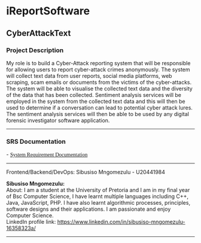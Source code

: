 <h1> <b> iReportSoftware </b> </h1>
 <h2> <b> CyberAttackText </b> </h2>
 <h3> <b> Project Description </b> </h3>
 <p> My role is to build a Cyber-Attack reporting system that will be responsible for allowing users to report cyber-attack crimes anonymously. The system will collect text data from user reports, social media platforms, web scraping, scam emails or documents from the victims of the cyber-attacks. The system will be able to visualise the collected text data and the diversity of the data that has been collected. Sentiment analysis services will be employed in the system from the collected text data and this will then be used to determine if a conversation can lead to potential cyber attack lures. The sentiment analysis services will then be able to be used by any digital forensic investigator software application.  </p>

 ----------------------------------------------------
<h3> <b> SRS Documentation </b> </h3>
- <a style="font-family: Jetbrains Mono" href="https://github.com/COS301-SE-2022/CyberAttackText/blob/main/SRS%20documentatation.pdf">System Requirement Documentation </a>
 

 
 

 -----------------------------------------------------
Frontend/Backend/DevOps: Sibusiso Mngomezulu - U20441984

 <b> Sibusiso Mngomezulu: </b> <br>
 About: I am a student at the University of Pretoria and I am in my final year of Bsc Computer Science, I have learnt multiple languages including C++, Java, JavaScript, PHP. I have also learnt algorithmic processes, principles, software designs and their applications. I am passionate and enjoy Computer Science.<br>
 LinkedIn profile link: https://www.linkedin.com/in/sibusiso-mngomezulu-16358323a/
 

 -----------------------------------------------------

